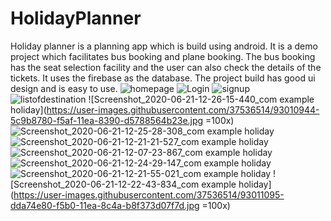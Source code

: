 # HolidayPlanner
Holiday planner is a planning app which is build using android. It is a demo project which facilitates
bus booking and plane booking. The bus booking has the seat selection facility and the user can also
check the details of the tickets. It uses the firebase as the database. The project build has good ui
design and is easy to use.
![homepage](https://user-images.githubusercontent.com/37536514/93010935-41c91300-f5af-11ea-8143-0d56a53038de.jpg)
![Login](https://user-images.githubusercontent.com/37536514/93010937-4b527b00-f5af-11ea-91e4-9465723af38b.jpg)
![signup](https://user-images.githubusercontent.com/37536514/93010940-50172f00-f5af-11ea-9bc4-f379d8f3f70c.jpg)
![listofdestination](https://user-images.githubusercontent.com/37536514/93010941-57d6d380-f5af-11ea-98c7-ee6b4fb293d5.jpg)
![Screenshot_2020-06-21-12-26-15-440_com example holiday](https://user-images.githubusercontent.com/37536514/93010944-5c9b8780-f5af-11ea-8390-d5788564b23e.jpg =100x)
![Screenshot_2020-06-21-12-25-28-308_com example holiday](https://user-images.githubusercontent.com/37536514/93010947-6329ff00-f5af-11ea-9d9d-d1d9c3d4490e.jpg)
![Screenshot_2020-06-21-12-21-21-527_com example holiday](https://user-images.githubusercontent.com/37536514/93010951-750ba200-f5af-11ea-93c2-d721c5e11e3b.jpg)
![Screenshot_2020-06-21-12-07-23-867_com example holiday](https://user-images.githubusercontent.com/37536514/93010956-805ecd80-f5af-11ea-9e33-18aba50add67.jpg)
![Screenshot_2020-06-21-12-24-29-147_com example holiday](https://user-images.githubusercontent.com/37536514/93010957-8a80cc00-f5af-11ea-91bc-98410acb6ded.jpg)
![Screenshot_2020-06-21-12-21-55-021_com example holiday](https://user-images.githubusercontent.com/37536514/93010959-91a7da00-f5af-11ea-82cf-3c238924e992.jpg)
![Screenshot_2020-06-21-12-22-43-834_com example holiday](https://user-images.githubusercontent.com/37536514/93011095-dda74e80-f5b0-11ea-8c4a-b8f373d07f7d.jpg =100x)
